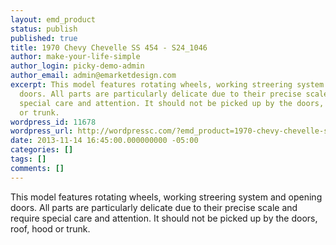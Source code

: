 ```yaml
---
layout: emd_product
status: publish
published: true
title: 1970 Chevy Chevelle SS 454 - S24_1046
author: make-your-life-simple
author_login: picky-demo-admin
author_email: admin@emarketdesign.com
excerpt: This model features rotating wheels, working streering system and opening
  doors. All parts are particularly delicate due to their precise scale and require
  special care and attention. It should not be picked up by the doors, roof, hood
  or trunk.
wordpress_id: 11678
wordpress_url: http://wordpressc.com/?emd_product=1970-chevy-chevelle-ss-454
date: 2013-11-14 16:45:00.000000000 -05:00
categories: []
tags: []
comments: []
---
```

This model features rotating wheels, working streering system and opening doors. All parts are particularly delicate due to their precise scale and require special care and attention. It should not be picked up by the doors, roof, hood or trunk.
